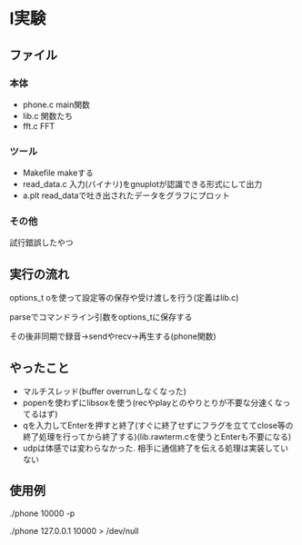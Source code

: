 # I実験
## ファイル
### 本体
- phone.c main関数
- lib.c 関数たち
- fft.c FFT
### ツール
- Makefile makeする
- read_data.c 入力(バイナリ)をgnuplotが認識できる形式にして出力
- a.plt read_dataで吐き出されたデータをグラフにプロット
### その他
試行錯誤したやつ

## 実行の流れ
options_t oを使って設定等の保存や受け渡しを行う(定義はlib.c)

parseでコマンドライン引数をoptions_tに保存する

その後非同期で録音->sendやrecv->再生する(phone関数)

## やったこと
- マルチスレッド(buffer overrunしなくなった)
- popenを使わずにlibsoxを使う(recやplayとのやりとりが不要な分速くなってるはず)
- qを入力してEnterを押すと終了(すぐに終了せずにフラグを立ててclose等の終了処理を行ってから終了する)(lib.rawterm.cを使うとEnterも不要になる)
- udpは体感では変わらなかった. 相手に通信終了を伝える処理は実装していない

## 使用例
./phone 10000 -p

./phone 127.0.0.1 10000 > /dev/null
